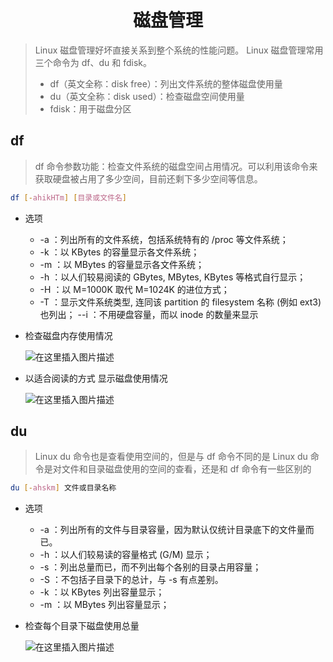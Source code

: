 <h1 align = "center">磁盘管理</h1>

> Linux 磁盘管理好坏直接关系到整个系统的性能问题。
> Linux 磁盘管理常用三个命令为 df、du 和 fdisk。
>
> - df（英文全称：disk free）：列出文件系统的整体磁盘使用量
> - du（英文全称：disk used）：检查磁盘空间使用量
> - fdisk：用于磁盘分区

## df

> df 命令参数功能：检查文件系统的磁盘空间占用情况。可以利用该命令来获取硬盘被占用了多少空间，目前还剩下多少空间等信息。

```bash
df [-ahikHTm] [目录或文件名]
```

- 选项

  - -a ：列出所有的文件系统，包括系统特有的 /proc 等文件系统；
  - -k ：以 KBytes 的容量显示各文件系统；
  - -m ：以 MBytes 的容量显示各文件系统；
  - -h ：以人们较易阅读的 GBytes, MBytes, KBytes 等格式自行显示；
  - -H ：以 M=1000K 取代 M=1024K 的进位方式；
  - -T ：显示文件系统类型, 连同该 partition 的 filesystem 名称 (例如 ext3) 也列出；
    --i ：不用硬盘容量，而以 inode 的数量来显示

- 检查磁盘内存使用情况

  ![在这里插入图片描述](https://img-blog.csdnimg.cn/8fce12ef29b044bca574625c6b442602.png)

- 以适合阅读的方式 显示磁盘使用情况

  ![在这里插入图片描述](https://img-blog.csdnimg.cn/8630329ab477447da1e03d15e4186325.png)

## du

> Linux du 命令也是查看使用空间的，但是与 df 命令不同的是 Linux du 命令是对文件和目录磁盘使用的空间的查看，还是和 df 命令有一些区别的

```bash
du [-ahskm] 文件或目录名称
```

- 选项

  - -a ：列出所有的文件与目录容量，因为默认仅统计目录底下的文件量而已。
  - -h ：以人们较易读的容量格式 (G/M) 显示；
  - -s ：列出总量而已，而不列出每个各别的目录占用容量；
  - -S ：不包括子目录下的总计，与 -s 有点差别。
  - -k ：以 KBytes 列出容量显示；
  - -m ：以 MBytes 列出容量显示；

- 检查每个目录下磁盘使用总量

  ![在这里插入图片描述](https://img-blog.csdnimg.cn/c10281dc4c544d38b84f83d8f55f8c1f.png)
